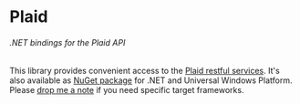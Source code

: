 # Plaid
###### .NET bindings for the Plaid API

This library provides convenient access to the [Plaid restful services](https://plaid.com/docs/). It's also available as [NuGet package](https://www.nuget.org/packages/Plaid/) for .NET and Universal Windows Platform. Please [drop me a note](https://github.com/tmarkovski/plaid-net/issues) if you need specific target frameworks.
